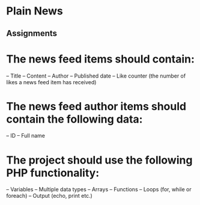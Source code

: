 # Plain News

## Assignments

# The news feed items should contain:

– Title
– Content
– Author
– Published date
– Like counter (the number of likes a news feed item has received)

# The news feed author items should contain the following data:

– ID
– Full name

# The project should use the following PHP functionality:

– Variables
– Multiple data types
– Arrays
– Functions
– Loops (for, while or foreach)
– Output (echo, print etc.)